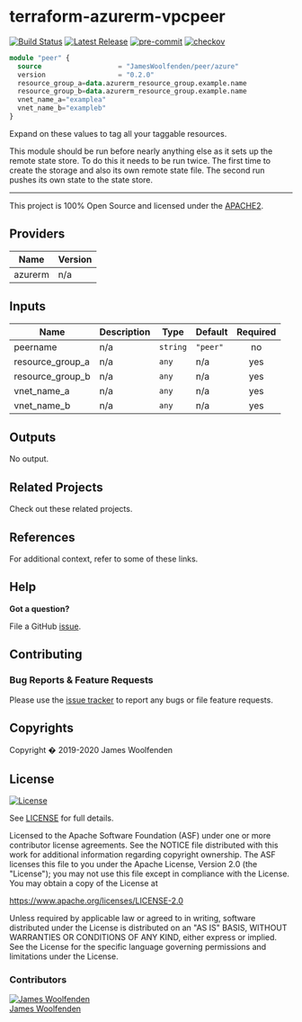 # terraform-azurerm-vpcpeer

[![Build Status](https://github.com/JamesWoolfenden/terraform-azurerm-vpcpeer/workflows/Verify%20and%20Bump/badge.svg?branch=master)](https://github.com/JamesWoolfenden/terraform-azurerm-vpcpeer)
[![Latest Release](https://img.shields.io/github/release/JamesWoolfenden/terraform-azurerm-vpcpeer.svg)](https://github.com/JamesWoolfenden/terraform-azurerm-vpcpeer/releases/latest)
[![pre-commit](https://img.shields.io/badge/pre--commit-enabled-brightgreen?logo=pre-commit&logoColor=white)](https://github.com/pre-commit/pre-commit)
[![checkov](https://img.shields.io/badge/checkov-verified-brightgreen)](https://www.checkov.io/)

```terraform
module "peer" {
  source                   = "JamesWoolfenden/peer/azure"
  version                  = "0.2.0"
  resource_group_a=data.azurerm_resource_group.example.name
  resource_group_b=data.azurerm_resource_group.example.name
  vnet_name_a="examplea"
  vnet_name_b="exampleb"
}
```

Expand on these values to tag all your taggable resources.

This module should be run before nearly anything else as it sets up the remote state store. To do this it needs to be run twice. The first time to create the storage and also its own remote state file.
The second run pushes its own state to the state store.

---

This project is 100% Open Source and licensed under the [APACHE2](LICENSE).

<!-- BEGINNING OF PRE-COMMIT-TERRAFORM DOCS HOOK -->

## Providers

| Name    | Version |
| ------- | ------- |
| azurerm | n/a     |

## Inputs

| Name             | Description | Type     | Default  | Required |
| ---------------- | ----------- | -------- | -------- | :------: |
| peername         | n/a         | `string` | `"peer"` |    no    |
| resource_group_a | n/a         | `any`    | n/a      |   yes    |
| resource_group_b | n/a         | `any`    | n/a      |   yes    |
| vnet_name_a      | n/a         | `any`    | n/a      |   yes    |
| vnet_name_b      | n/a         | `any`    | n/a      |   yes    |

## Outputs

No output.

<!-- END OF PRE-COMMIT-TERRAFORM DOCS HOOK -->

## Related Projects

Check out these related projects.

## References

For additional context, refer to some of these links.

## Help

**Got a question?**

File a GitHub [issue](https://github.com/JamesWoolfenden/terraform-azurerm-vpcpeer/issues).

## Contributing

### Bug Reports & Feature Requests

Please use the [issue tracker](https://github.com/JamesWoolfenden/terraform-azurerm-vpcpeer/issues) to report any bugs or file feature requests.

## Copyrights

Copyright � 2019-2020 James Woolfenden

## License

[![License](https://img.shields.io/badge/License-Apache%202.0-blue.svg)](https://opensource.org/licenses/Apache-2.0)

See [LICENSE](LICENSE) for full details.

Licensed to the Apache Software Foundation (ASF) under one
or more contributor license agreements. See the NOTICE file
distributed with this work for additional information
regarding copyright ownership. The ASF licenses this file
to you under the Apache License, Version 2.0 (the
"License"); you may not use this file except in compliance
with the License. You may obtain a copy of the License at

<https://www.apache.org/licenses/LICENSE-2.0>

Unless required by applicable law or agreed to in writing,
software distributed under the License is distributed on an
"AS IS" BASIS, WITHOUT WARRANTIES OR CONDITIONS OF ANY
KIND, either express or implied. See the License for the
specific language governing permissions and limitations
under the License.

### Contributors

[![James Woolfenden][jameswoolfenden_avatar]][jameswoolfenden_homepage]<br/>[James Woolfenden][jameswoolfenden_homepage]

[jameswoolfenden_homepage]: https://github.com/jameswoolfenden
[jameswoolfenden_avatar]: https://github.com/jameswoolfenden.png?size=150
[github]: https://github.com/jameswoolfenden
[linkedin]: https://www.linkedin.com/in/jameswoolfenden/
[twitter]: https://twitter.com/JimWoolfenden
[share_twitter]: https://twitter.com/intent/tweet/?text=terraform-azurerm-vpcpeer&url=https://github.com/JamesWoolfenden/terraform-azurerm-vpcpeer
[share_linkedin]: https://www.linkedin.com/shareArticle?mini=true&title=terraform-azurerm-vpcpeer&url=https://github.com/JamesWoolfenden/terraform-azurerm-vpcpeer
[share_reddit]: https://reddit.com/submit/?url=https://github.com/JamesWoolfenden/terraform-azurerm-vpcpeer
[share_facebook]: https://facebook.com/sharer/sharer.php?u=https://github.com/JamesWoolfenden/terraform-azurerm-vpcpeer
[share_email]: mailto:?subject=terraform-azurerm-vpcpeer&body=https://github.com/JamesWoolfenden/terraform-azurerm-vpcpeer

